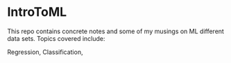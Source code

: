 # IntroToML

This repo contains concrete notes and some of my musings on ML different data sets. Topics covered include:

Regression, Classification, 

